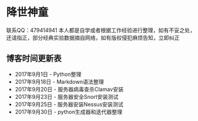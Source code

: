 # 降世神童 #

联系QQ：479414941
本人都是自学或者根据工作经验进行整理，如有不妥之处，还请指正，部分经典实验数据摘自网络，如有版权侵犯麻烦告知，立即纠正



## 博客时间更新表 ##

* 2017年9月1日  - Python整理
* 2017年9月18日 - Markdown语法整理
* 2017年9月20日 - 服务器病毒查杀Clamav安装
* 2017年9月23日 - 服务器安全Snort安装测试
* 2017年9月25日 - 服务器安装Nessus安装测试
* 2017年9月30日 - python生成器和迭代器整理